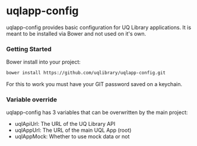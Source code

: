 # uqlapp-config

uqlapp-config provides basic configuration for UQ Library applications. It is meant to be installed via Bower and not
used on it's own.

### Getting Started
Bower install into your project:
```sh
bower install https://github.com/uqlibrary/uqlapp-config.git
```
For this to work you must have your GIT password saved on a keychain. 

### Variable override
uqlapp-config has 3 variables that can be overwritten by the main project:
- uqlApiUrl: The URL of the UQ Library API
- uqlAppUrl: The URL of the main UQL App (root)
- uqlAppMock: Whether to use mock data or not
